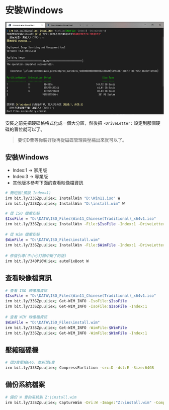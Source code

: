 # 安裝Windows
![](img/InstallWin.png)

安裝之前先把硬碟格格式化成一個大分區，然後把 `-DriveLetter:` 設定到那個硬碟的曹位就可以了。
> 要切D曹等你裝好後再從磁碟管理員壓縮出來就可以了。


## 安裝Windows
- Index:1 -> 家用版
- Index:3 -> 專業版
- 其他版本參考下面的查看映像檔資訊

```bash
# 簡短版(預設 Index=1)
irm bit.ly/33SZpuu|iex; InstallWin "D:\Win11.iso" W
irm bit.ly/33SZpuu|iex; InstallWin "D:\install.wim" W
```

```bash
# 從 ISO 檔案安裝
$IsoFile = "D:\DATA\ISO_Files\Win11_Chinese(Traditional)_x64v1.iso"
irm bit.ly/33SZpuu|iex; InstallWin -File:$IsoFile -Index:1 -DriveLetter:W

# 從 Wim 檔案安裝
$WimFile = "D:\DATA\ISO_Files\install.wim"
irm bit.ly/33SZpuu|iex; InstallWin -File:$WimFile -Index:1 -DriveLetter:W

# 修復引導(不小心打錯中斷了的話)
irm bit.ly/340Pi6W|iex; autoFixBoot W
```

## 查看映像檔資訊
```bash
# 查看 ISO 映像檔資訊
$IsoFile = "D:\DATA\ISO_Files\Win11_Chinese(Traditional)_x64v1.iso"
irm bit.ly/33SZpuu|iex; Get-WIM_INFO -IsoFile:$IsoFile
irm bit.ly/33SZpuu|iex; Get-WIM_INFO -IsoFile:$IsoFile -Index:1

# 查看 WIM 映像檔資訊
$WimFile = "D:\DATA\ISO_Files\install.wim"
irm bit.ly/33SZpuu|iex; Get-WIM_INFO -WimFile:$WimFile
irm bit.ly/33SZpuu|iex; Get-WIM_INFO -WimFile:$WimFile -Index:1
```


## 壓縮磁碟機
```bash
# 從D曹壓縮64G，並新增E曹
irm bit.ly/33SZpuu|iex; CompressPartition -src:D -dst:E -Size:64GB
```


## 備份系統檔案
```bash
# 備份 W 曹的系統到 Z:\install.wim
irm bit.ly/33SZpuu|iex; CaptureWim -Dri:W -Image:"Z:\install.wim" -Compress
```